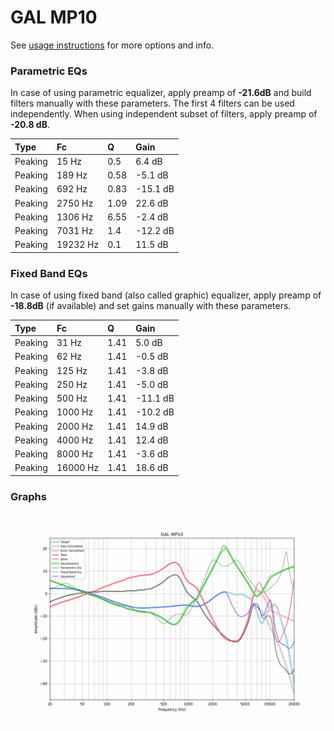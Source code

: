 # GAL MP10
See [usage instructions](https://github.com/jaakkopasanen/AutoEq#usage) for more options and info.

### Parametric EQs
In case of using parametric equalizer, apply preamp of **-21.6dB** and build filters manually
with these parameters. The first 4 filters can be used independently.
When using independent subset of filters, apply preamp of **-20.8 dB**.

| Type    | Fc       |    Q | Gain     |
|:--------|:---------|:-----|:---------|
| Peaking | 15 Hz    | 0.5  | 6.4 dB   |
| Peaking | 189 Hz   | 0.58 | -5.1 dB  |
| Peaking | 692 Hz   | 0.83 | -15.1 dB |
| Peaking | 2750 Hz  | 1.09 | 22.6 dB  |
| Peaking | 1306 Hz  | 6.55 | -2.4 dB  |
| Peaking | 7031 Hz  | 1.4  | -12.2 dB |
| Peaking | 19232 Hz | 0.1  | 11.5 dB  |

### Fixed Band EQs
In case of using fixed band (also called graphic) equalizer, apply preamp of **-18.8dB**
(if available) and set gains manually with these parameters.

| Type    | Fc       |    Q | Gain     |
|:--------|:---------|:-----|:---------|
| Peaking | 31 Hz    | 1.41 | 5.0 dB   |
| Peaking | 62 Hz    | 1.41 | -0.5 dB  |
| Peaking | 125 Hz   | 1.41 | -3.8 dB  |
| Peaking | 250 Hz   | 1.41 | -5.0 dB  |
| Peaking | 500 Hz   | 1.41 | -11.1 dB |
| Peaking | 1000 Hz  | 1.41 | -10.2 dB |
| Peaking | 2000 Hz  | 1.41 | 14.9 dB  |
| Peaking | 4000 Hz  | 1.41 | 12.4 dB  |
| Peaking | 8000 Hz  | 1.41 | -3.6 dB  |
| Peaking | 16000 Hz | 1.41 | 18.6 dB  |

### Graphs
![](./GAL%20MP10.png)